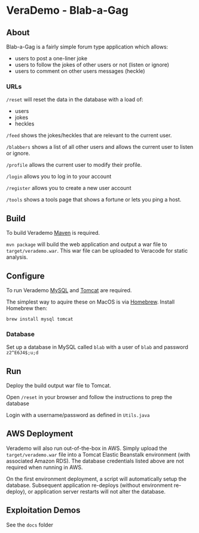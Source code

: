 # VeraDemo - Blab-a-Gag

## About
 
Blab-a-Gag is a fairly simple forum type application which allows:
 - users to post a one-liner joke
 - users to follow the jokes of other users or not (listen or ignore)
 - users to comment on other users messages (heckle)
 
### URLs 

`/reset` will reset the data in the database with a load of:
 - users
 - jokes
 - heckles
  
`/feed` shows the jokes/heckles that are relevant to the current user.

`/blabbers` shows a list of all other users and allows the current user to listen or ignore.

`/profile` allows the current user to modify their profile.

`/login` allows you to log in to your account

`/register` allows you to create a new user account

`/tools` shows a tools page that shows a fortune or lets you ping a host.


## Build

To build Verademo [Maven](https://maven.apache.org) is required.

`mvn package` will build the web application and output a war file to `target/verademo.war`. This war file can be uploaded to Veracode for static analysis.

## Configure

To run Verademo [MySQL](https://www.mysql.com/) and [Tomcat](https://tomcat.apache.org/) are required.

The simplest way to aquire these on MacOS is via [Homebrew](http://brew.sh/). Install Homebrew then:

    brew install mysql tomcat

### Database

Set up a database in MySQL called `blab` with a user of `blab` and password `z2^E6J4$;u;d`
 
## Run

Deploy the build output war file to Tomcat.

Open `/reset` in your browser and follow the instructions to prep the database

Login with a username/password as defined in `Utils.java`

## AWS Deployment

Verademo will also run out-of-the-box in AWS. Simply upload the `target/verademo.war` file into a Tomcat Elastic Beanstalk environment (with associated Amazon RDS). The database credentials listed above are not required when running in AWS.

On the first environment deployment, a script will automatically setup the database. Subsequent application re-deploys (without environment re-deploy), or application server restarts will not alter the database.

## Exploitation Demos

See the `docs` folder
